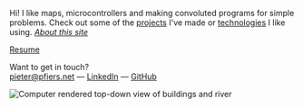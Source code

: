 Hi! I like maps, microcontrollers and making convoluted programs for simple problems. Check out some of the [projects](/projects) I've made or [technologies](/technologies) I like using. *[About this site](/projects/this-site/)*

[Resume](c:resume.html)

Want to get in touch?  
pieter@pfiers.net — [LinkedIn](e:https://www.linkedin.com/in/pfiers) — [GitHub](e:https://github.com/ubipo)

![Computer rendered top-down view of buildings and river](c:groot-begijnhof-blender-min.png?altFormat=webp "OSM and BlenderGIS going together like open data and OSS")